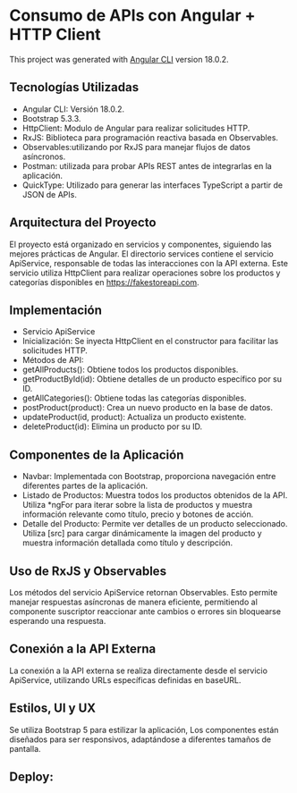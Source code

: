 # Consumo de APIs con Angular + HTTP Client

This project was generated with [Angular CLI](https://github.com/angular/angular-cli) version 18.0.2.


## Tecnologías Utilizadas
- Angular CLI: Versión 18.0.2.
- Bootstrap 5.3.3.
- HttpClient: Modulo de Angular para realizar solicitudes HTTP.
- RxJS: Biblioteca para programación reactiva basada en Observables.
- Observables:utilizando por RxJS para manejar flujos de datos asíncronos.
- Postman: utilizada para probar APIs REST antes de integrarlas en la aplicación.
- QuickType: Utilizado para generar las interfaces TypeScript a partir de JSON de APIs.

## Arquitectura del Proyecto
El proyecto está organizado en servicios y componentes, siguiendo las mejores prácticas de Angular. El directorio services contiene el servicio ApiService, responsable de todas las interacciones con la API externa. Este servicio utiliza HttpClient para realizar operaciones sobre los productos y categorías disponibles en https://fakestoreapi.com.

## Implementación 
- Servicio ApiService
- Inicialización: Se inyecta HttpClient en el constructor para facilitar las solicitudes HTTP.
- Métodos de API:
- getAllProducts(): Obtiene todos los productos disponibles.
- getProductById(id): Obtiene detalles de un producto específico por su ID.
- getAllCategories(): Obtiene todas las categorías disponibles.
- postProduct(product): Crea un nuevo producto en la base de datos.
- updateProduct(id, product): Actualiza un producto existente.
- deleteProduct(id): Elimina un producto por su ID.

## Componentes de la Aplicación
- Navbar: Implementada con Bootstrap, proporciona navegación entre diferentes partes de la aplicación.
- Listado de Productos: Muestra todos los productos obtenidos de la API. Utiliza *ngFor para iterar sobre la lista de productos y muestra información relevante como título, precio y botones de acción.
- Detalle del Producto: Permite ver detalles de un producto seleccionado. Utiliza [src] para cargar dinámicamente la imagen del producto y muestra información detallada como título y descripción.

## Uso de RxJS y Observables
Los métodos del servicio ApiService retornan Observables. Esto permite manejar respuestas asíncronas de manera eficiente, permitiendo al componente suscriptor reaccionar ante cambios o errores sin bloquearse esperando una respuesta. 

## Conexión a la API Externa
La conexión a la API externa se realiza directamente desde el servicio ApiService, utilizando URLs específicas definidas en baseURL.

## Estilos, UI y UX
Se utiliza Bootstrap 5 para estilizar la aplicación, Los componentes están diseñados para ser responsivos, adaptándose a diferentes tamaños de pantalla.

## Deploy: 